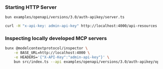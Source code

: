### Starting HTTP Server

```bash
bun examples/openapi/versions/3.0/auth-apikey/server.ts

curl -H "x-api-key: admin-api-key" http://localhost:4000/api-resources
```

### Inspecting locally developed MCP servers

```bash
bunx @modelcontextprotocol/inspector \
    -e BASE_URL=http://localhost:4000 \
    -e HEADERS='{"X-API-Key":"admin-api-key"}' \
    bun src/index.ts --api examples/openapi/versions/3.0/auth-apikey/openapi.yml
```
